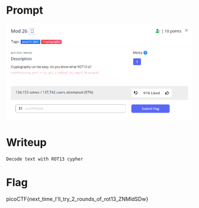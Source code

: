 <h1>
  Prompt
</h1>

![alt text](prompt.png)

<h1>
  Writeup
</h1>

```
Decode text with ROT13 cypher
```

<h1>
  Flag
</h1>
picoCTF{next_time_I'll_try_2_rounds_of_rot13_ZNMldSDw}
